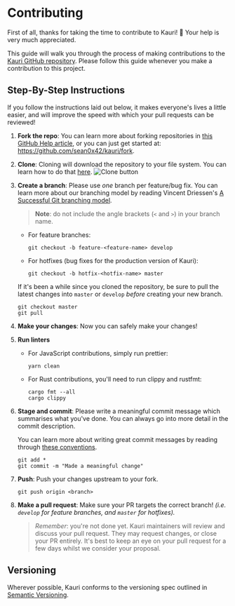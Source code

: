 # Contributing

First of all, thanks for taking the time to contribute to Kauri! 🎉 Your help
is very much appreciated.

This guide will walk you through the process of making contributions to the
[Kauri GitHub repository](https://github.com/sean0x42/kauri). Please follow this
guide whenever you make a contribution to this project.


## Step-By-Step Instructions

If you follow the instructions laid out below, it makes everyone's lives a
little easier, and will improve the speed with which your pull requests can be
reviewed!

 1. **Fork the repo**: You can learn more about forking repositories in [this
    GitHub Help article](https://help.github.com/en/articles/fork-a-repo), or
    you can just get started at: <https://github.com/sean0x42/kauri/fork>.

 2. **Clone**: Cloning will download the repository to your file system. You can
    learn how to do that [here](https://help.github.com/en/articles/cloning-a-repository).
    ![Clone button](https://help.github.com/assets/images/help/repository/clone-repo-clone-url-button.png)

 3. **Create a branch**: Please use *one* branch per feature/bug fix. You can
    learn more about our branching model by reading Vincent Driessen's [A
    Successful Git branching model](https://nvie.com/posts/a-successful-git-branching-model/?).

    > **Note**: do not include the angle brackets (`<` and `>`) in your branch
      name.

      * For feature branches:
        ```
        git checkout -b feature-<feature-name> develop
        ```

      * For hotfixes (bug fixes for the production version of Kauri):
      	```
      	git checkout -b hotfix-<hotfix-name> master
      	```

    If it's been a while since you cloned the repository, be sure to pull the
    latest changes into `master` or `develop` *before* creating your new branch.
    ```
    git checkout master
    git pull
    ```

 4. **Make your changes**: Now you can safely make your changes!

 5. **Run linters**

     * For JavaScript contributions, simply run prettier:
       ```
       yarn clean
       ```
     * For Rust contributions, you'll need to run clippy and rustfmt:
       ```
       cargo fmt --all
       cargo clippy
       ```

 6. **Stage and commit**: Please write a meaningful commit message which
    summarises what you've done. You can always go into more detail in the
    commit description.

    You can learn more about writing great commit messages by reading through
    [these conventions](https://gist.github.com/robertpainsi/b632364184e70900af4ab688decf6f53#file-commit-message-guidelines-md).

    ```
    git add *
    git commit -m "Made a meaningful change"
    ```

 7. **Push**: Push your changes upstream to your fork.
    ````
    git push origin <branch>
    ````

 8. **Make a pull request**: Make sure your PR targets the correct branch!
    *(i.e. `develop` for feature branches, and `master` for hotfixes).*

    > *Remember*: you're not done yet. Kauri maintainers will review and discuss
      your pull request. They may request changes, or close your PR entirely.
      It's best to keep an eye on your pull request for a few days whilst we
      consider your proposal.


## Versioning

Wherever possible, Kauri conforms to the versioning spec outlined in [Semantic
Versioning](https://semver.org/).

